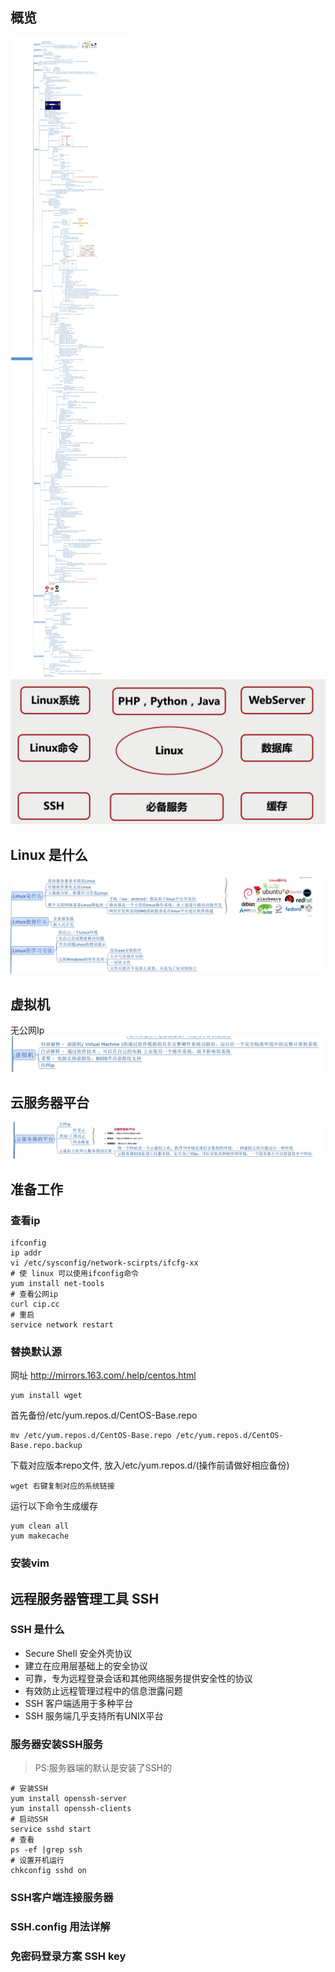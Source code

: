 
## 概览
![](./image/总览.png)
![](./image/简介.jpg)

## Linux 是什么
![](./image/Linux是什么.jpg)
## 虚拟机
无公网Ip
![](./image/虚拟机.jpg)
## 云服务器平台
![](./image/云服务器.jpg)
## 准备工作

### 查看ip
```shell
ifconfig
ip addr
vi /etc/sysconfig/network-scirpts/ifcfg-xx
# 使 linux 可以使用ifconfig命令
yum install net-tools
# 查看公网ip
curl cip.cc 
# 重启
service network restart
```
### 替换默认源
网址
http://mirrors.163.com/.help/centos.html

```
yum install wget 
```
首先备份/etc/yum.repos.d/CentOS-Base.repo
```
mv /etc/yum.repos.d/CentOS-Base.repo /etc/yum.repos.d/CentOS-Base.repo.backup
```
下载对应版本repo文件, 放入/etc/yum.repos.d/(操作前请做好相应备份)

```
wget 右键复制对应的系统链接
```
运行以下命令生成缓存
```
yum clean all
yum makecache

```

### 安装vim


## 远程服务器管理工具 SSH



### SSH 是什么
- Secure Shell 安全外壳协议
- 建立在应用层基础上的安全协议
- 可靠，专为远程登录会话和其他网络服务提供安全性的协议
- 有效防止远程管理过程中的信息泄露问题
- SSH 客户端适用于多种平台
- SSH 服务端几乎支持所有UNIX平台


### 服务器安装SSH服务

>PS:服务器端的默认是安装了SSH的

```shell
# 安装SSH
yum install openssh-server
yum install openssh-clients
# 启动SSH
service sshd start
# 查看 
ps -ef |grep ssh
# 设置开机运行
chkconfig sshd on 
```


### SSH客户端连接服务器

### SSH.config 用法详解


### 免密码登录方案  SSH key

